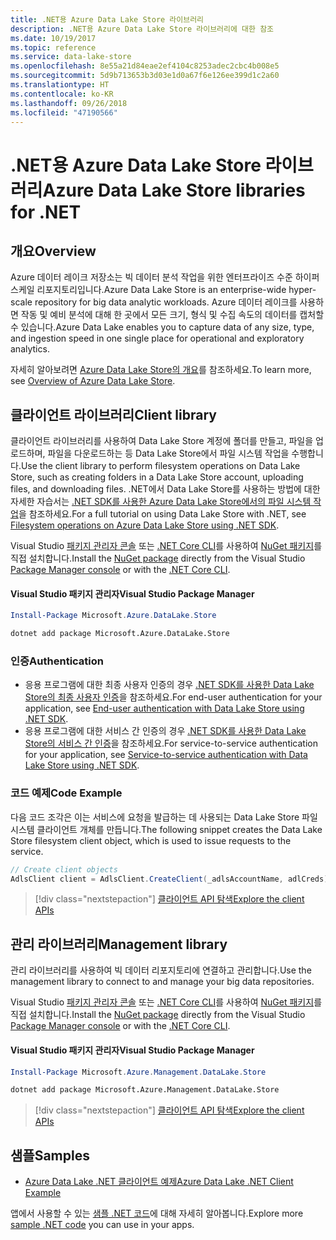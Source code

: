 ```yaml
---
title: .NET용 Azure Data Lake Store 라이브러리
description: .NET용 Azure Data Lake Store 라이브러리에 대한 참조
ms.date: 10/19/2017
ms.topic: reference
ms.service: data-lake-store
ms.openlocfilehash: 8e55a21d84eae2ef4104c8253adec2cbc4b008e5
ms.sourcegitcommit: 5d9b713653b3d03e1d0a67f6e126ee399d1c2a60
ms.translationtype: HT
ms.contentlocale: ko-KR
ms.lasthandoff: 09/26/2018
ms.locfileid: "47190566"
---
```

# <a name="azure-data-lake-store-libraries-for-net"></a><span data-ttu-id="a867e-103">.NET용 Azure Data Lake Store 라이브러리</span><span class="sxs-lookup"><span data-stu-id="a867e-103">Azure Data Lake Store libraries for .NET</span></span>

## <a name="overview"></a><span data-ttu-id="a867e-104">개요</span><span class="sxs-lookup"><span data-stu-id="a867e-104">Overview</span></span>

<span data-ttu-id="a867e-105">Azure 데이터 레이크 저장소는 빅 데이터 분석 작업을 위한 엔터프라이즈 수준 하이퍼 스케일 리포지토리입니다.</span><span class="sxs-lookup"><span data-stu-id="a867e-105">Azure Data Lake Store is an enterprise-wide hyper-scale repository for big data analytic workloads.</span></span> <span data-ttu-id="a867e-106">Azure 데이터 레이크를 사용하면 작동 및 예비 분석에 대해 한 곳에서 모든 크기, 형식 및 수집 속도의 데이터를 캡처할 수 있습니다.</span><span class="sxs-lookup"><span data-stu-id="a867e-106">Azure Data Lake enables you to capture data of any size, type, and ingestion speed in one single place for operational and exploratory analytics.</span></span>

<span data-ttu-id="a867e-107">자세히 알아보려면 [Azure Data Lake Store의 개요](/azure/data-lake-store/data-lake-store-overview)를 참조하세요.</span><span class="sxs-lookup"><span data-stu-id="a867e-107">To learn more, see [Overview of Azure Data Lake Store](/azure/data-lake-store/data-lake-store-overview).</span></span>

## <a name="client-library"></a><span data-ttu-id="a867e-108">클라이언트 라이브러리</span><span class="sxs-lookup"><span data-stu-id="a867e-108">Client library</span></span>

<span data-ttu-id="a867e-109">클라이언트 라이브러리를 사용하여 Data Lake Store 계정에 폴더를 만들고, 파일을 업로드하며, 파일을 다운로드하는 등 Data Lake Store에서 파일 시스템 작업을 수행합니다.</span><span class="sxs-lookup"><span data-stu-id="a867e-109">Use the client library to perform filesystem operations on Data Lake Store, such as creating folders in a Data Lake Store account, uploading files, and downloading files.</span></span>  <span data-ttu-id="a867e-110">.NET에서 Data Lake Store를 사용하는 방법에 대한 자세한 자습서는 [.NET SDK를 사용한 Azure Data Lake Store에서의 파일 시스템 작업](/azure/data-lake-store/data-lake-store-data-operations-net-sdk)을 참조하세요.</span><span class="sxs-lookup"><span data-stu-id="a867e-110">For a full tutorial on using Data Lake Store with .NET, see [Filesystem operations on Azure Data Lake Store using .NET SDK](/azure/data-lake-store/data-lake-store-data-operations-net-sdk).</span></span>

<span data-ttu-id="a867e-111">Visual Studio [패키지 관리자 콘솔][PackageManager] 또는 [.NET Core CLI][DotNetCLI]를 사용하여 [NuGet 패키지](https://www.nuget.org/packages/Microsoft.Azure.Management.DataLake.Store)를 직접 설치합니다.</span><span class="sxs-lookup"><span data-stu-id="a867e-111">Install the [NuGet package](https://www.nuget.org/packages/Microsoft.Azure.Management.DataLake.Store) directly from the Visual Studio [Package Manager console][PackageManager] or with the [.NET Core CLI][DotNetCLI].</span></span>

#### <a name="visual-studio-package-manager"></a><span data-ttu-id="a867e-112">Visual Studio 패키지 관리자</span><span class="sxs-lookup"><span data-stu-id="a867e-112">Visual Studio Package Manager</span></span>

```powershell
Install-Package Microsoft.Azure.DataLake.Store
```

```bash
dotnet add package Microsoft.Azure.DataLake.Store
```
### <a name="authentication"></a><span data-ttu-id="a867e-113">인증</span><span class="sxs-lookup"><span data-stu-id="a867e-113">Authentication</span></span>

* <span data-ttu-id="a867e-114">응용 프로그램에 대한 최종 사용자 인증의 경우 [.NET SDK를 사용한 Data Lake Store의 최종 사용자 인증](/azure/data-lake-store/data-lake-store-end-user-authenticate-net-sdk)을 참조하세요.</span><span class="sxs-lookup"><span data-stu-id="a867e-114">For end-user authentication for your application, see [End-user authentication with Data Lake Store using .NET SDK](/azure/data-lake-store/data-lake-store-end-user-authenticate-net-sdk).</span></span>
* <span data-ttu-id="a867e-115">응용 프로그램에 대한 서비스 간 인증의 경우 [.NET SDK를 사용한 Data Lake Store의 서비스 간 인증](/azure/data-lake-store/data-lake-store-service-to-service-authenticate-net-sdk)을 참조하세요.</span><span class="sxs-lookup"><span data-stu-id="a867e-115">For service-to-service authentication for your application, see [Service-to-service authentication with Data Lake Store using .NET SDK](/azure/data-lake-store/data-lake-store-service-to-service-authenticate-net-sdk).</span></span>

### <a name="code-example"></a><span data-ttu-id="a867e-116">코드 예제</span><span class="sxs-lookup"><span data-stu-id="a867e-116">Code Example</span></span>

<span data-ttu-id="a867e-117">다음 코드 조각은 이는 서비스에 요청을 발급하는 데 사용되는 Data Lake Store 파일 시스템 클라이언트 개체를 만듭니다.</span><span class="sxs-lookup"><span data-stu-id="a867e-117">The following snippet creates the Data Lake Store filesystem client object, which is used to issue requests to the service.</span></span>

```csharp
// Create client objects
AdlsClient client = AdlsClient.CreateClient(_adlsAccountName, adlCreds);
```

> [!div class="nextstepaction"]
> [<span data-ttu-id="a867e-118">클라이언트 API 탐색</span><span class="sxs-lookup"><span data-stu-id="a867e-118">Explore the client APIs</span></span>](/dotnet/api/overview/azure/datalakestore/client)


## <a name="management-library"></a><span data-ttu-id="a867e-119">관리 라이브러리</span><span class="sxs-lookup"><span data-stu-id="a867e-119">Management library</span></span>

<span data-ttu-id="a867e-120">관리 라이브러리를 사용하여 빅 데이터 리포지토리에 연결하고 관리합니다.</span><span class="sxs-lookup"><span data-stu-id="a867e-120">Use the management library to connect to and manage your big data repositories.</span></span>

<span data-ttu-id="a867e-121">Visual Studio [패키지 관리자 콘솔][PackageManager] 또는 [.NET Core CLI][DotNetCLI]를 사용하여 [NuGet 패키지](https://www.nuget.org/packages/Microsoft.Azure.Management.DataLake.Store)를 직접 설치합니다.</span><span class="sxs-lookup"><span data-stu-id="a867e-121">Install the [NuGet package](https://www.nuget.org/packages/Microsoft.Azure.Management.DataLake.Store) directly from the Visual Studio [Package Manager console][PackageManager] or with the [.NET Core CLI][DotNetCLI].</span></span>

#### <a name="visual-studio-package-manager"></a><span data-ttu-id="a867e-122">Visual Studio 패키지 관리자</span><span class="sxs-lookup"><span data-stu-id="a867e-122">Visual Studio Package Manager</span></span>

```powershell
Install-Package Microsoft.Azure.Management.DataLake.Store
```

```bash
dotnet add package Microsoft.Azure.Management.DataLake.Store
```

> [!div class="nextstepaction"]
> [<span data-ttu-id="a867e-123">클라이언트 API 탐색</span><span class="sxs-lookup"><span data-stu-id="a867e-123">Explore the client APIs</span></span>](/dotnet/api/overview/azure/datalakestore/management)


## <a name="samples"></a><span data-ttu-id="a867e-124">샘플</span><span class="sxs-lookup"><span data-stu-id="a867e-124">Samples</span></span>

* [<span data-ttu-id="a867e-125">Azure Data Lake .NET 클라이언트 예제</span><span class="sxs-lookup"><span data-stu-id="a867e-125">Azure Data Lake .NET Client Example</span></span>](https://azure.microsoft.com/resources/samples/data-lake-dotnet-client/)

<span data-ttu-id="a867e-126">앱에서 사용할 수 있는 [샘플 .NET 코드](https://azure.microsoft.com/resources/samples/?platform=dotnet)에 대해 자세히 알아봅니다.</span><span class="sxs-lookup"><span data-stu-id="a867e-126">Explore more [sample .NET code](https://azure.microsoft.com/resources/samples/?platform=dotnet) you can use in your apps.</span></span>

[PackageManager]: https://docs.microsoft.com/nuget/tools/package-manager-console
[DotNetCLI]: https://docs.microsoft.com/dotnet/core/tools/dotnet-add-package
